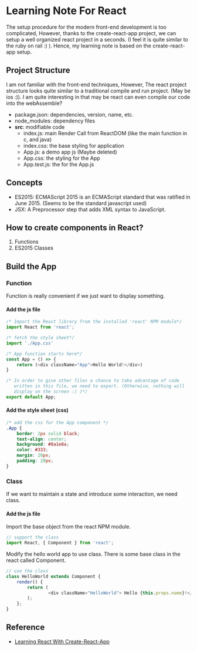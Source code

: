 # Learning Note For React
The setup procedure for the modern front-end development is too complicated, However, thanks to the create-react-app project, we can setup a well organized react project in a seconds. (I feel it is quite similar to the ruby on rail :) ). Hence, my learning note is based on the create-react-app setup.

## Project Structure
I am not familiar with the front-end techniques, However, The react project structure looks quite similar to a traditional compile and run project. (May be ios :)). I am quite interesting in that may be react can even compile our code into the webAssemble?
- package.json: dependencies, version, name, etc.
- node_modules: dependency files 
- **src**: modifiable code
  - index.js: main Render Call from ReactDOM (like the main function in c, and java)
  - index.css: the base styling for application
  - App.js: a demo app js (Maybe deleted)
  - App.css: the styling for the App
  - App.test.js: the for the App.js

## Concepts
- ES2015: ECMAScript 2015 is an ECMAScript standard that was ratified in June 2015. (Seems to be the standard javascript used)
- JSX: A Preprocessor step that adds XML syntax to JavaScript.

## How to create components in React?
1. Functions
2. ES2015 Classes

## Build the App
### Function 
Function is really convenient if we just want to display something.
#### Add the js file
```javascript
/* Import the React library from the installed 'react' NPM module*/
import React from 'react';

/* fetch the style sheet*/
import './App.css'

/* App function starts here*/
const App = () => {
    return (<div className="App">Hello World!</div>)
}

/* In order to give other files a chance to take advantage of code
   written in this file, we need to export. (Otherwise, nothing will
   display on the screen :) )*/
export default App;
```
#### Add the style sheet (css)
```css
/* add the css for the App component */
.App {
    border: 2px solid black;
    text-align: center;
    background: #8a1e8a;
    color: #333;
    margin: 20px;
    padding: 20px;
}
```

### Class
If we want to maintain a state and introduce some interaction, we need class.
#### Add the js file
Import the base object from the react NPM module.

```javascript
// support the class
import React, { Component } from 'react';
```

Modify the hello world app to use class. There is some base class in the react called Component.
```javascript
// use the class
class HelloWorld extends Component {
    render() {
        return (
                <div className="HelloWorld"> Hello {this.props.name}!</div>
        );
    };
}
```

## Reference

- [Learning React With Create-React-App](https://medium.com/@diamondgfx/learning-react-with-create-react-app-part-1-a12e1833fdc#.u3deyvf5e)

